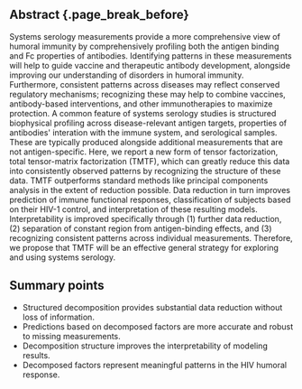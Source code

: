 ## Abstract {.page_break_before}

Systems serology measurements provide a more comprehensive view of humoral immunity by comprehensively profiling both the antigen binding and Fc properties of antibodies. Identifying patterns in these measurements will help to guide vaccine and therapeutic antibody development, alongside improving our understanding of disorders in humoral immunity. Furthermore, consistent patterns across diseases may reflect conserved regulatory mechanisms; recognizing these may help to combine vaccines, antibody-based interventions, and other immunotherapies to maximize protection. A common feature of systems serology studies is structured biophysical profiling across disease-relevant antigen targets, properties of antibodies' interation with the immune system, and serological samples. These are typically produced alongside additional measurements that are not antigen-specific. Here, we report a new form of tensor factorization, total tensor-matrix factorization (TMTF), which can greatly reduce this data into consistently observed patterns by recognizing the structure of these data. TMTF outperforms standard methods like principal components analysis in the extent of reduction possible. Data reduction in turn improves prediction of immune functional responses, classification of subjects based on their HIV-1 control, and interpretation of these resulting models. Interpretability is improved specifically through (1) further data reduction, (2) separation of constant region from antigen-binding effects, and (3) recognizing consistent patterns across individual measurements. Therefore, we propose that TMTF will be an effective general strategy for exploring and using systems serology.

## Summary points

- Structured decomposition provides substantial data reduction without loss of information.
- Predictions based on decomposed factors are more accurate and robust to missing measurements.
- Decomposition structure improves the interpretability of modeling results.
- Decomposed factors represent meaningful patterns in the HIV humoral response.
